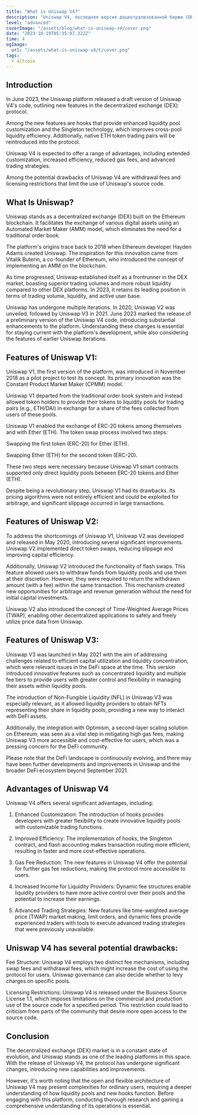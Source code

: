 ```yaml
---
title: "What is Uniswap V4?"
description: "Uniswap V4, последняя версия децентрализованной биржи (DEX), предлагает расширенные функции, такие как настраиваемые пулы ликвидности через хуки, повышая эффективность торговли. Однако, при использовании этой платформы, пользователи могут столкнуться с сложностью и потенциальными комиссиями за газ, связанными с ее открытой и гибкой архитектурой."
level: "advanced"
coverImage: "/assets/blog/what-is-uniswap-v4/cover.png"
date: "2023-10-19T05:35:07.322Z"
time: 4
ogImage:
  url: "/assets/what-is-uniswap-v4/t/cover.png"
tags:
  - altcoin
---
```



## Introduction
In June 2023, the Uniswap platform released a draft version of Uniswap V4's code, outlining new features in the decentralized exchange (DEX) protocol.

Among the new features are hooks that provide enhanced liquidity pool customization and the Singleton technology, which improves cross-pool liquidity efficiency. Additionally, native ETH token trading pairs will be reintroduced into the protocol.

Uniswap V4 is expected to offer a range of advantages, including extended customization, increased efficiency, reduced gas fees, and advanced trading strategies.

Among the potential drawbacks of Uniswap V4 are withdrawal fees and licensing restrictions that limit the use of Uniswap's source code.

## What Is Uniswap?
Uniswap stands as a decentralized exchange (DEX) built on the Ethereum blockchain. It facilitates the exchange of various digital assets using an Automated Market Maker (AMM) model, which eliminates the need for a traditional order book.

The platform's origins trace back to 2018 when Ethereum developer Hayden Adams created Uniswap. The inspiration for this innovation came from Vitalik Buterin, a co-founder of Ethereum, who introduced the concept of implementing an AMM on the blockchain.

As time progressed, Uniswap established itself as a frontrunner in the DEX market, boasting superior trading volumes and more robust liquidity compared to other DEX platforms. In 2023, it retains its leading position in terms of trading volume, liquidity, and active user base.

Uniswap has undergone multiple iterations. In 2020, Uniswap V2 was unveiled, followed by Uniswap V3 in 2021. June 2023 marked the release of a preliminary version of the Uniswap V4 code, introducing substantial enhancements to the platform. Understanding these changes is essential for staying current with the platform's development, while also considering the features of earlier Uniswap iterations.

<!-- banner_place -->

## Features of Uniswap V1:
Uniswap V1, the first version of the platform, was introduced in November 2018 as a pilot project to test its concept. Its primary innovation was the Constant Product Market Maker (CPMM) model.

Uniswap V1 departed from the traditional order book system and instead allowed token holders to provide their tokens to liquidity pools for trading pairs (e.g., ETH/DAI) in exchange for a share of the fees collected from users of these pools.

Uniswap V1 enabled the exchange of ERC-20 tokens among themselves and with Ether (ETH). The token swap process involved two steps:

Swapping the first token (ERC-20) for Ether (ETH).

Swapping Ether (ETH) for the second token (ERC-20).

These two steps were necessary because Uniswap V1 smart contracts supported only direct liquidity pools between ERC-20 tokens and Ether (ETH).

Despite being a revolutionary step, Uniswap V1 had its drawbacks. Its pricing algorithms were not entirely efficient and could be exploited for arbitrage, and significant slippage occurred in large transactions.

## Features of Uniswap V2:
To address the shortcomings of Uniswap V1, Uniswap V2 was developed and released in May 2020, introducing several significant improvements. Uniswap V2 implemented direct token swaps, reducing slippage and improving capital efficiency.

Additionally, Uniswap V2 introduced the functionality of flash swaps. This feature allowed users to withdraw funds from liquidity pools and use them at their discretion. However, they were required to return the withdrawn amount (with a fee) within the same transaction. This mechanism created new opportunities for arbitrage and revenue generation without the need for initial capital investments.

Uniswap V2 also introduced the concept of Time-Weighted Average Prices (TWAP), enabling other decentralized applications to safely and freely utilize price data from Uniswap.

## Features of Uniswap V3:
Uniswap V3 was launched in May 2021 with the aim of addressing challenges related to efficient capital utilization and liquidity concentration, which were relevant issues in the DeFi space at the time. This version introduced innovative features such as concentrated liquidity and multiple fee tiers to provide users with greater control and flexibility in managing their assets within liquidity pools.

The introduction of Non-Fungible Liquidity (NFL) in Uniswap V3 was especially relevant, as it allowed liquidity providers to obtain NFTs representing their share in liquidity pools, providing a new way to interact with DeFi assets.

Additionally, the integration with Optimism, a second-layer scaling solution on Ethereum, was seen as a vital step in mitigating high gas fees, making Uniswap V3 more accessible and cost-effective for users, which was a pressing concern for the DeFi community.

Please note that the DeFi landscape is continuously evolving, and there may have been further developments and improvements in Uniswap and the broader DeFi ecosystem beyond September 2021.

## Advantages of Uniswap V4

Uniswap V4 offers several significant advantages, including:

1. Enhanced Customization: The introduction of hooks provides developers with greater flexibility to create innovative liquidity pools with customizable trading functions.

2. Improved Efficiency: The implementation of hooks, the Singleton contract, and flash accounting makes transaction routing more efficient, resulting in faster and more cost-effective operations.

3. Gas Fee Reduction: The new features in Uniswap V4 offer the potential for further gas fee reductions, making the protocol more accessible to users.

4. Increased Income for Liquidity Providers: Dynamic fee structures enable liquidity providers to have more active control over their pools and the potential to increase their earnings.

5. Advanced Trading Strategies: New features like time-weighted average price (TWAP) market making, limit orders, and dynamic fees provide experienced traders with tools to execute advanced trading strategies that were previously unavailable.

## Uniswap V4 has several potential drawbacks:

Fee Structure: Uniswap V4 employs two distinct fee mechanisms, including swap fees and withdrawal fees, which might increase the cost of using the protocol for users. Uniswap governance can also decide whether to levy charges on specific pools.

Licensing Restrictions: Uniswap V4 is released under the Business Source License 1.1, which imposes limitations on the commercial and production use of the source code for a specified period. This restriction could lead to criticism from parts of the community that desire more open access to the source code.

## Conclusion
The decentralized exchange (DEX) market is in a constant state of evolution, and Uniswap stands as one of the leading platforms in this space. With the release of Uniswap V4, the protocol has undergone significant changes, introducing new capabilities and improvements.

However, it's worth noting that the open and flexible architecture of Uniswap V4 may present complexities for ordinary users, requiring a deeper understanding of how liquidity pools and new hooks function. Before engaging with this platform, conducting thorough research and gaining a comprehensive understanding of its operations is essential.
